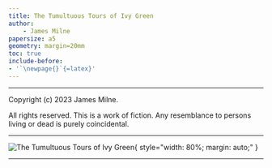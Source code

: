 ```yaml
---
title: The Tumultuous Tours of Ivy Green
author:
	- James Milne
papersize: a5
geometry: margin=20mm
toc: true
include-before:
- '`\newpage{}`{=latex}'
---
```


---

Copyright (c) 2023 James Milne.

All rights reserved. This is a work of fiction. Any resemblance to persons living or dead is purely coincidental.

---

![The Tumultuous Tours of Ivy Green](cover.png){ style="width: 80%; margin: auto;" }

---
